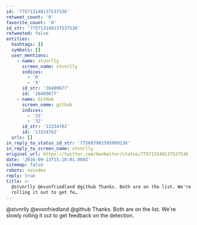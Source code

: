 ```yaml
---
id: '775713148137537536'
retweet_count: '0'
favorite_count: '0'
id_str: '775713148137537536'
retweeted: false
entities:
  hashtags: []
  symbols: []
  user_mentions:
    - name: stvnrlly
      screen_name: stvnrlly
      indices:
        - '0'
        - '9'
      id_str: '28489677'
      id: '28489677'
    - name: GitHub
      screen_name: github
      indices:
        - '25'
        - '32'
      id_str: '13334762'
      id: '13334762'
  urls: []
in_reply_to_status_id_str: '775697901595099136'
in_reply_to_screen_name: stvnrlly
original_url: https://twitter.com/benbalter/status/775713148137537536
date: '2016-09-13T15:10:01.000Z'
sitemap: false
robots: noindex
reply: true
title: >-
  @stvnrlly @evonfriedland @github Thanks. Both are on the list. We're slowly
  rolling it out to get fe…
---
```


@stvnrlly @evonfriedland @github Thanks. Both are on the list. We're slowly rolling it out to get feedback on the detection.